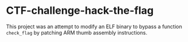 # CTF-challenge-hack-the-flag
This project was an attempt to modify an ELF binary to bypass a function `check_flag` by patching ARM thumb assembly instructions.
